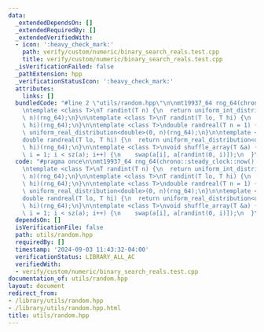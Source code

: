 ```yaml
---
data:
  _extendedDependsOn: []
  _extendedRequiredBy: []
  _extendedVerifiedWith:
  - icon: ':heavy_check_mark:'
    path: verify/custom/numeric/binary_search_reals.test.cpp
    title: verify/custom/numeric/binary_search_reals.test.cpp
  _isVerificationFailed: false
  _pathExtension: hpp
  _verificationStatusIcon: ':heavy_check_mark:'
  attributes:
    links: []
  bundledCode: "#line 2 \"utils/random.hpp\"\n\nmt19937_64 rng_64(chrono::steady_clock::now().time_since_epoch().count());\n\
    \ntemplate <class T>\nT randint(T n) {\n  return uniform_int_distribution<T>(0,\
    \ n)(rng_64);\n}\n\ntemplate <class T>\nT randint(T lo, T hi) {\n  return uniform_int_distribution<T>(lo,\
    \ hi)(rng_64);\n}\n\ntemplate <class T>\ndouble randreal(T n = 1) {\n  return\
    \ uniform_real_distribution<double>(0, n)(rng_64);\n}\n\ntemplate <class T>\n\
    double randreal(T lo, T hi) {\n  return uniform_real_distribution<double>(lo,\
    \ hi)(rng_64);\n}\n\ntemplate <class T>\nvoid shuffle_array(T &a) {\n  for (int\
    \ i = 1; i < sz(a); i++) {\n    swap(a[i], a[randint(0, i)]);\n  }\n}\n"
  code: "#pragma once\n\nmt19937_64 rng_64(chrono::steady_clock::now().time_since_epoch().count());\n\
    \ntemplate <class T>\nT randint(T n) {\n  return uniform_int_distribution<T>(0,\
    \ n)(rng_64);\n}\n\ntemplate <class T>\nT randint(T lo, T hi) {\n  return uniform_int_distribution<T>(lo,\
    \ hi)(rng_64);\n}\n\ntemplate <class T>\ndouble randreal(T n = 1) {\n  return\
    \ uniform_real_distribution<double>(0, n)(rng_64);\n}\n\ntemplate <class T>\n\
    double randreal(T lo, T hi) {\n  return uniform_real_distribution<double>(lo,\
    \ hi)(rng_64);\n}\n\ntemplate <class T>\nvoid shuffle_array(T &a) {\n  for (int\
    \ i = 1; i < sz(a); i++) {\n    swap(a[i], a[randint(0, i)]);\n  }\n}"
  dependsOn: []
  isVerificationFile: false
  path: utils/random.hpp
  requiredBy: []
  timestamp: '2024-09-03 11:43:32-04:00'
  verificationStatus: LIBRARY_ALL_AC
  verifiedWith:
  - verify/custom/numeric/binary_search_reals.test.cpp
documentation_of: utils/random.hpp
layout: document
redirect_from:
- /library/utils/random.hpp
- /library/utils/random.hpp.html
title: utils/random.hpp
---
```

